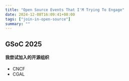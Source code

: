 ```yaml
---
title: "Open Source Events That I'M Trying To Engage"
date: 2024-12-08T16:09:41+08:00
tags: ["join-in-open-source"]
summary: ""
---
```

## GSoC 2025
#### 我尝试加入的开源组织
* CNCF
* CGAL
